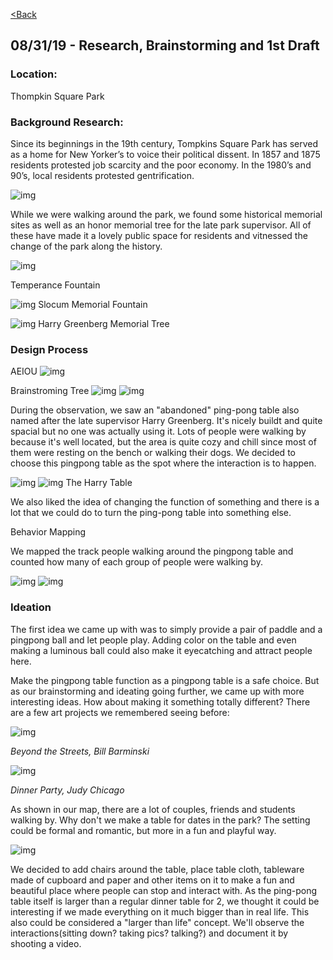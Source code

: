 [<Back](README.md)

## 08/31/19 - Research, Brainstorming and 1st Draft

### Location:
Thompkin Square Park
### Background Research:
Since its beginnings in the 19th century, Tompkins Square Park has served as a home for New Yorker’s to voice their political dissent. In 1857 and 1875 residents protested job scarcity and the poor economy. In the 1980’s and 90’s, local residents protested gentrification.

![img](img/protest.png)

While we were walking around the park, we found some historical memorial sites as well as an honor memorial tree for the late park supervisor. All of these have made it a lovely public space for residents and vitnessed the change of the park along the history.

![img](img/fountain.jpg)

Temperance Fountain

![img](img/memo.png)
Slocum Memorial Fountain

![img](img/tree.png)
Harry Greenberg Memorial Tree

### Design Process 
AEIOU
![img](img/aeiou.png)

Brainstroming Tree
![img](img/bs1.png)
![img](img/bs2.png)

During the observation, we saw an "abandoned" ping-pong table also named after the late supervisor Harry Greenberg. It's nicely buildt and quite spacial but no one was actually using it. Lots of people were walking by because it's well located, but the area is quite cozy and chill since most of them were resting on the bench or walking their dogs. We decided to choose this pingpong table as the spot where the interaction is to happen.

![img](img/table2.jpg)
![img](img/table1.jpg)
The Harry Table

We also liked the idea of changing the function of something and there is a lot that we could do to turn the ping-pong table into something else.

Behavior Mapping

We mapped the track people walking around the pingpong table and counted how many of each group of people were walking by.

![img](img/map1.jpeg)
![img](img/map2.jpeg)

### Ideation
The first idea we came up with was to simply provide a pair of paddle and a pingpong ball and let people play. Adding color on the table and even making a luminous ball could also make it eyecatching and attract people here. 

Make the pingpong table function as a pingpong table is a safe choice. But as our brainstorming and ideating going further, we came up with more interesting ideas. How about making it something totally different? There are a few art projects we remembered seeing before:

![img](img/cb.jpeg)

*Beyond the Streets, Bill Barminski*

![img](img/dt1.jpeg)

*Dinner Party, Judy Chicago*

As shown in our map, there are a lot of couples, friends and students walking by. Why don't we make a table for dates in the park? The setting could be formal and romantic, but more in a fun and playful way. 

![img](img/draft.jpeg)

We decided to add chairs around the table, place table cloth, tableware made of cupboard and paper and other items on it to make a fun and beautiful place where people can stop and interact with. As the ping-pong table itself is larger than a regular dinner table for 2, we thought it could be interesting if we made everything on it much bigger than in real life. This also could be considered a "larger than life" concept. We'll observe the interactions(sitting down? taking pics? talking?) and document it by shooting a video. 
